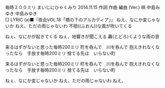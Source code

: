 毎時２００ミリ
まいじにひゃくみり
2014.11.15
作詞  作曲  編曲 (Ver.)   唄
中島みゆき   中島みゆき        
□ LYRIC (a)■『夜会VOL.18「橋の下のアルカディア」』
ねえ、なにか変じゃないか
ねえ、ただの雨じゃないわ
不穏((ふおん))な風が吹いてくる

ねぇ、なにかが起きてくる
ねぇ、地響きが聞こえる
轟(とどろ)くような雨の音

来るはずがないと思った毎時200ミリ
町を呑んで　川を呑んで
抱えきれなくなったなら　手放す毎時200ミリ
捨てる先は　いらない町

来るはずがないと思った毎時200ミリ
町を呑んで　川を呑んで
抱えきれなくなったなら　手放す毎時200ミリ
捨てる先は　いらない町

ねぇ、なにか変じゃないか
ねえ、ただの雨じゃないわ
ねえ、
